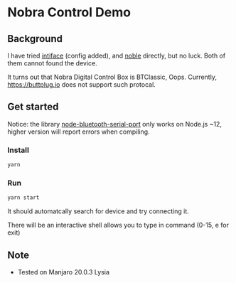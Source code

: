 # Nobra Control Demo

## Background

I have tried [intiface](https://github.com/intiface/intiface-desktop) (config added), and [noble](https://github.com/noble/noble) directly, but no luck. Both of them cannot found the device.

It turns out that Nobra Digital Control Box is BTClassic, Oops. Currently, https://buttplug.io does not support such protocal.

## Get started

Notice: the library [node-bluetooth-serial-port](https://github.com/eelcocramer/node-bluetooth-serial-port) only works on Node.js ~12, higher version will report errors when compiling.

### Install

```bash
yarn
```

### Run

```bash
yarn start
```

It should automatcally search for device and try connecting it. 

There will be an interactive shell allows you to type in command (0-15, e for exit)


## Note

- Tested on Manjaro 20.0.3 Lysia
